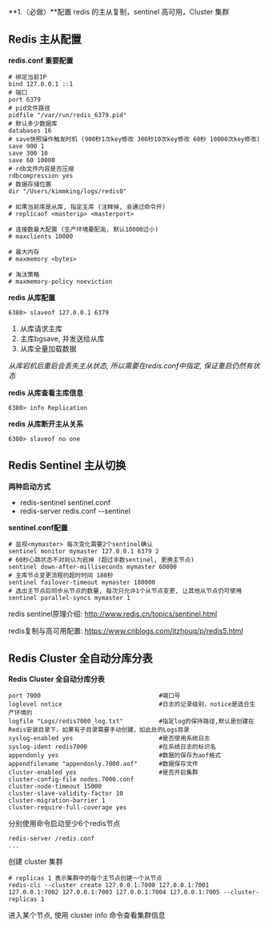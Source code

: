 **1.（必做）**配置 redis 的主从复制，sentinel 高可用，Cluster 集群



## Redis 主从配置

**redis.conf 重要配置**

```shell
# 绑定当前IP
bind 127.0.0.1 ::1
# 端口
port 6379
# pid文件路径
pidfile "/var/run/redis_6379.pid"
# 默认多少数据库
databases 16
# save快照操作触发时机 (900秒1次key修改 300秒10次key修改 60秒 10000次key修改)
save 900 1
save 300 10
save 60 10000
# rdb文件内容是否压缩
rdbcompression yes
# 数据存储位置
dir "/Users/kimmking/logs/redis0"

# 如果当前库是从库, 指定主库 (注释掉, 会通过命令开)
# replicaof <masterip> <masterport>

# 连接数最大配置 (生产环境要配高, 默认10000过小)
# maxclients 10000

# 最大内存
# maxmemory <bytes>

# 淘汰策略
# maxmemory-policy noeviction
```

 

**redis 从库配置**

```shell
6380> slaveof 127.0.0.1 6379
```

1. 从库请求主库
2. 主库bgsave, 并发送给从库
3. 从库全量加载数据

*从库宕机后重启会丢失主从状态, 所以需要在redis.conf中指定, 保证重启仍然有状态*



**redis 从库查看主库信息**

```shell
6380> info Replication
```



**redis 从库断开主从关系**

```shell
6380> slaveof no one
```





## Redis Sentinel 主从切换

**两种启动方式**

* redis-sentinel sentinel.conf
* redis-server redis.conf --sentinel



**sentinel.conf配置**

```shell
# 监视<mymaster> 每次变化需要2个sentinel确认
sentinel monitor mymaster 127.0.0.1 6379 2
# 60秒心跳状态不对则认为宕掉 (超过半数sentinel, 更换主节点)
sentinel down-after-milliseconds mymaster 60000
# 主库节点变更流程的超时时间 180秒
sentinel failover-timeout mymaster 180000
# 选出主节点后同步从节点的数量, 每次只允许1个从节点变更, 让其他从节点仍可使用
sentinel parallel-syncs mymaster 1
```

redis sentinel原理介绍: http://www.redis.cn/topics/sentinel.html

redis复制与高可用配置: https://www.cnblogs.com/itzhouq/p/redis5.html



## Redis Cluster 全自动分库分表

**Redis Cluster 全自动分库分表**

```shell
port 7000                                 #端口号
loglevel notice                           #日志的记录级别，notice是适合生产环境的
logfile "Logs/redis7000_log.txt"          #指定log的保持路径,默认是创建在Redis安装目录下，如果有子目录需要手动创建，如此处的Logs目录
syslog-enabled yes                        #是否使用系统日志
syslog-ident redis7000                    #在系统日志的标识名
appendonly yes                            #数据的保存为aof格式
appendfilename "appendonly.7000.aof"      #数据保存文件
cluster-enabled yes                       #是否开启集群
cluster-config-file nodes.7000.conf
cluster-node-timeout 15000
cluster-slave-validity-factor 10
cluster-migration-barrier 1
cluster-require-full-coverage yes
```

分别使用命令启动至少6个redis节点

```shell
redis-server /redis.conf
...
```

创建 cluster 集群

```shell
# replicas 1 表示集群中的每个主节点创建一个从节点
redis-cli --cluster create 127.0.0.1:7000 127.0.0.1:7001 127.0.0.1:7002 127.0.0.1:7003 127.0.0.1:7004 127.0.0.1:7005 --cluster-replicas 1
```

进入某个节点, 使用 cluster info 命令查看集群信息